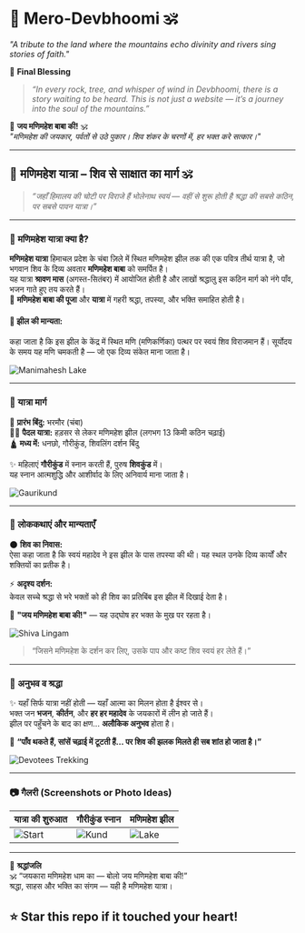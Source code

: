 # 🌄 Mero-Devbhoomi 🕉️  
*"A tribute to the land where the mountains echo divinity and rivers sing stories of faith."*

🙏 **Final Blessing**
> *“In every rock, tree, and whisper of wind in Devbhoomi, there is a story waiting to be heard. This is not just a website — it’s a journey into the soul of the mountains.”*

🙏 **जय मणिमहेश बाबा की!** 🕉️  
*"मणिमहेश की जयकार, पर्वतों से उठे पुकार। शिव शंकर के चरणों में, हर भक्त करे सत्कार।"*

---

## 🔱 मणिमहेश यात्रा – शिव से साक्षात का मार्ग 🕉️

> *“जहाँ हिमालय की चोटी पर विराजे हैं भोलेनाथ स्वयं — वहीं से शुरू होती है श्रद्धा की सबसे कठिन, पर सबसे पावन यात्रा।”*

---

### 📍 मणिमहेश यात्रा क्या है?

**मणिमहेश यात्रा** हिमाचल प्रदेश के चंबा ज़िले में स्थित मणिमहेश झील तक की एक पवित्र तीर्थ यात्रा है, जो भगवान शिव के दिव्य अवतार **मणिमहेश बाबा** को समर्पित है।  
यह यात्रा **श्रावण मास** (अगस्त-सितंबर) में आयोजित होती है और लाखों श्रद्धालु इस कठिन मार्ग को नंगे पाँव, भजन गाते हुए तय करते हैं।  
🔱 **मणिमहेश बाबा की पूजा** और **यात्रा** में गहरी श्रद्धा, तपस्या, और भक्ति समाहित होती है।

#### 🌊 **झील की मान्यता:**

कहा जाता है कि इस झील के केंद्र में स्थित मणि (मणिकर्णिका) पत्थर पर स्वयं शिव विराजमान हैं। सूर्योदय के समय यह मणि चमकती है — जो एक दिव्य संकेत माना जाता है।

![Manimahesh Lake](./screenshots/manimahesh-lake.png)

---

### 🌄 यात्रा मार्ग

🚩 **प्रारंभ बिंदु:** भरमौर (चंबा)  
🚶‍♂️ **पैदल यात्रा:** हड़सर से लेकर मणिमहेश झील (लगभग 13 किमी कठिन चढ़ाई)  
🛕 **मध्य में:** धनछो, गौरीकुंड, शिवलिंग दर्शन बिंदु  

✨ महिलाएं **गौरीकुंड** में स्नान करती हैं, पुरुष **शिवकुंड** में।  
यह स्नान आत्मशुद्धि और आशीर्वाद के लिए अनिवार्य माना जाता है।

![Gaurikund](./screenshots/gaurikund.png)

---

### 📜 लोककथाएं और मान्यताएँ

🌑 **शिव का निवास:**  
ऐसा कहा जाता है कि स्वयं महादेव ने इस झील के पास तपस्या की थी। यह स्थल उनके दिव्य कार्यों और शक्तियों का प्रतीक है।  

⚡ **अदृश्य दर्शन:**  
केवल सच्चे श्रद्धा से भरे भक्तों को ही शिव का प्रतिबिंब इस झील में दिखाई देता है।

🔱 **"जय मणिमहेश बाबा की!"** — यह उद्घोष हर भक्त के मुख पर रहता है।

![Shiva Lingam](./screenshots/shivalingam.png)

> “जिसने मणिमहेश के दर्शन कर लिए, उसके पाप और कष्ट शिव स्वयं हर लेते हैं।”

---

### 🌼 अनुभव व श्रद्धा

✨ यहाँ सिर्फ यात्रा नहीं होती — यहाँ आत्मा का मिलन होता है ईश्वर से।  
भक्त जन **भजन**, **कीर्तन**, और **हर हर महादेव** के जयकारों में लीन हो जाते हैं।  
झील पर पहुँचने के बाद का क्षण... **अलौकिक अनुभव** होता है।

🔔 **“पाँव थकते हैं, सांसें चढ़ाई में टूटती हैं… पर शिव की झलक मिलते ही सब शांत हो जाता है।”**

![Devotees Trekking](./screenshots/devotees-trekking.png)

---


### 📷 गैलरी (Screenshots or Photo Ideas)

| यात्रा की शुरुआत | गौरीकुंड स्नान | मणिमहेश झील |
|------------------|----------------|---------------|
| ![Start](./screenshots/manimahesh-start.png) | ![Kund](https://github.com/user-attachments/assets/fac969e0-79ea-4b6a-a68c-66a4e0437f0a) | ![Lake](https://github.com/user-attachments/assets/96166786-0d62-4fd7-aff1-2f2d140fa733)|

---

🙏 **श्रद्धांजलि**  
🕉️ “जयकारा मणिमहेश धाम का — बोलो जय मणिमहेश बाबा की!”  
श्रद्धा, साहस और भक्ति का संगम — यही है मणिमहेश यात्रा।

⭐ **Star this repo** if it touched your heart!
---

